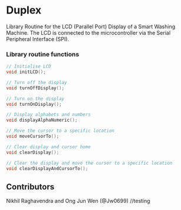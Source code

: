 # Duplex

Library Routine for the LCD (Parallel Port) Display of a Smart Washing Machine. The LCD is connected to the microcontroller via the Serial Peripheral Interface (SPI).

### Library routine functions

```c
// Initialise LCD
void initLCD();

// Turn off the display
void turnOffDisplay();

// Turn on the display
void turnOnDisplay();

// Display alphabets and numbers
void displayAlphaNumeric();

// Move the cursor to a specific location
void moveCursorTo();

// Clear display and cursor home
void clearDisplay();

// Clear the display and move the cursor to a specific location
void clearDisplayAndCursorTo();
```

## Contributors
Nikhil Raghavendra and Ong Jun Wen (@Jw0699)
//testing
